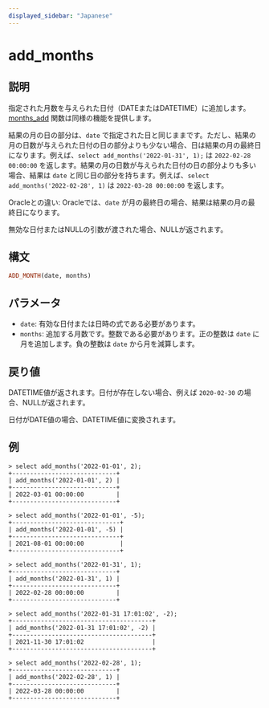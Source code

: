 ```yaml
---
displayed_sidebar: "Japanese"
---
```


# add_months

## 説明

指定された月数を与えられた日付（DATEまたはDATETIME）に追加します。[months_add](./months_add.md) 関数は同様の機能を提供します。

結果の月の日の部分は、`date` で指定された日と同じままです。ただし、結果の月の日数が与えられた日付の日の部分よりも少ない場合、日は結果の月の最終日になります。例えば、`select add_months('2022-01-31', 1);` は `2022-02-28 00:00:00` を返します。結果の月の日数が与えられた日付の日の部分よりも多い場合、結果は `date` と同じ日の部分を持ちます。例えば、`select add_months('2022-02-28', 1)` は `2022-03-28 00:00:00` を返します。

Oracleとの違い: Oracleでは、`date` が月の最終日の場合、結果は結果の月の最終日になります。

無効な日付またはNULLの引数が渡された場合、NULLが返されます。

## 構文

```Haskell
ADD_MONTH(date, months)
```

## パラメータ

- `date`: 有効な日付または日時の式である必要があります。
- `months`: 追加する月数です。整数である必要があります。正の整数は `date` に月を追加します。負の整数は `date` から月を減算します。

## 戻り値

DATETIME値が返されます。日付が存在しない場合、例えば `2020-02-30` の場合、NULLが返されます。

日付がDATE値の場合、DATETIME値に変換されます。

## 例

```Plain Text
> select add_months('2022-01-01', 2);
+-----------------------------+
| add_months('2022-01-01', 2) |
+-----------------------------+
| 2022-03-01 00:00:00         |
+-----------------------------+

> select add_months('2022-01-01', -5);
+------------------------------+
| add_months('2022-01-01', -5) |
+------------------------------+
| 2021-08-01 00:00:00          |
+------------------------------+

> select add_months('2022-01-31', 1);
+-----------------------------+
| add_months('2022-01-31', 1) |
+-----------------------------+
| 2022-02-28 00:00:00         |
+-----------------------------+

> select add_months('2022-01-31 17:01:02', -2);
+---------------------------------------+
| add_months('2022-01-31 17:01:02', -2) |
+---------------------------------------+
| 2021-11-30 17:01:02                   |
+---------------------------------------+

> select add_months('2022-02-28', 1);
+-----------------------------+
| add_months('2022-02-28', 1) |
+-----------------------------+
| 2022-03-28 00:00:00         |
+-----------------------------+
```
